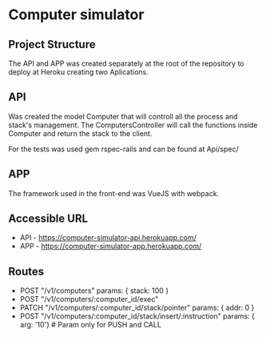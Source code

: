 # Computer simulator 

## Project Structure

The API and APP was created separately at the root of the repository to deploy at Heroku creating two Aplications.

## API

Was created the model Computer that will controll all the process and stack's management.
The ComputersController will call the functions inside Computer and return the stack to the client.

For the tests was used gem rspec-rails and can be found at Api/spec/

## APP
The framework used in the front-end was VueJS with webpack.

## Accessible URL

* API - https://computer-simulator-api.herokuapp.com/
* APP - https://computer-simulator-app.herokuapp.com/

## Routes
* POST      "/v1/computers"                                         params: { stack: 100 }
* POST      "/v1/computers/:computer_id/exec"
* PATCH     "/v1/computers/:computer_id/stack/pointer"              params: { addr: 0 }
* POST      "/v1/computers/:computer_id/stack/insert/:instruction"  params: { arg: '10'} # Param only for PUSH and CALL
